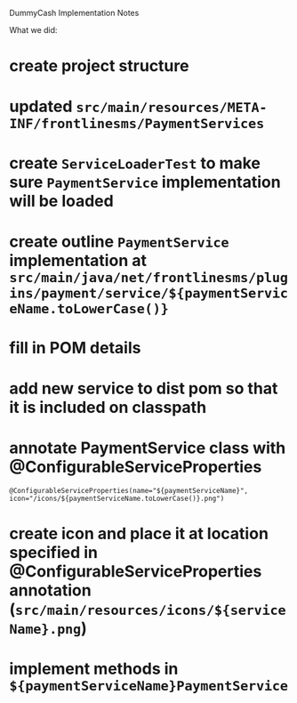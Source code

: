DummyCash Implementation Notes

What we did:
# create project structure
# updated `src/main/resources/META-INF/frontlinesms/PaymentServices`
# create `ServiceLoaderTest` to make sure `PaymentService` implementation will be loaded
# create outline `PaymentService` implementation at `src/main/java/net/frontlinesms/plugins/payment/service/${paymentServiceName.toLowerCase()}`
# fill in POM details
# add new service to dist pom so that it is included on classpath
# annotate PaymentService class with @ConfigurableServiceProperties

    @ConfigurableServiceProperties(name="${paymentServiceName}", icon="/icons/${paymentServiceName.toLowerCase()}.png")

# create icon and place it at location specified in @ConfigurableServiceProperties annotation (`src/main/resources/icons/${serviceName}.png`)
# implement methods in `${paymentServiceName}PaymentService`
